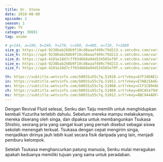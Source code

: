 ```yaml
---
title: Dr. Stone
date: 2010-08-08
episode: 2
season: 1
type: TV
category: 38691
tag: anime

# g=144, a=180, b=240, h=270, c=360, d=480, e=720, f=1080
size_g: https://apd-9238bab268b9f10cd8aaaf499c79d213.v.smtcdns.com/varietyts.tc.qq.com/ARL44A_KDWodgKdvPdRIl5i4Qn9l11kZNYw76Szdrxdg/1Y7D07sJOdOUGr4PP8nSuBZgA859WedgBIxZXJKnM3sj0KGn1xbDEcD15fp0CiKhmtSo5EeFfGdOxAfalvEyUrb8eQkf-Ls77ixre0u-RgFpnX86aOLLXIJmDaOgj99hAj3qYy9XRnphwmyV6B7WFxswURmNl8cr/b0031u55c7q.321007.ts.m3u8
size_h: https://apd-9238bab268b9f10cd8aaaf499c79d213.v.smtcdns.com/varietyts.tc.qq.com/AiCar_itZHziPnWQfpRyCSDZj3w82NmLp0IVszqmAw8s/4vgtyruts56KAf_opmXdHPj9IhW-dtBmCp6AF2aqljYtinJyrw8L6g0suS707F4D3x4zRJLRXsqPDP5sj2YZTXiQyu834WfZsHYfAcSZP9zWCvBWYlQZWCJHWpocE1DjROuXHvA6KcNt-kKwJaRmH9brVEKynFwH/b0031u55c7q.321001.ts.m3u8
size_d: https://apd-4101e18d7cff034668a94d534565e79f.v.smtcdns.com/varietyts.tc.qq.com/AB7NpNWv4MyK5asvRy1wLiKnFL_I_uHr9F2CEr_SrmNc/qN3SysNW8XTaTaPN0Z4ACFSR5N-yiCEWtlmrjMKAmt3YGKvPHT4--unR3pjViavDUJ2AkfskOrTaaEJKbYpkxXPFrc4F1FX1qyMmoK7Ecf62EHZvtK2Epq0YPJAVGwqHbjA4xdDZqaJdeqBZk8CuRdy5Q9llGa-p/b0031u55c7q.321002.ts.m3u8
size_e: https://apd-9238bab268b9f10cd8aaaf499c79d213.v.smtcdns.com/varietyts.tc.qq.com/ADLbbELXK0C_WTA9ym-bO7vvX2WfU2Vr3aUjrRS2WraY/dLSnbOV-jGNIZa3Uc3Cq610aufTMxbIoCCpLwLxe1sRcAfn14d-_sBrbr9-UHxBEPh1vq6A70QIwt5_ET2bQ1JCa8Mr8sPcWStKWqjuZ_eyph2RKp1RF1PmPNL45YWJObyVU8IJT5BhrE3LtlBXgnuV8stfR3it2/b0031u55c7q.321003.ts.m3u8
size_f: https://apd-4101e18d7cff034668a94d534565e79f.v.smtcdns.com/varietyts.tc.qq.com/Amnj3DguS4HsHUrgaCvdyXApyFicSdS6SIbgQ9z_7-uk/P01o6NlYqQHTn4UaU4Nk05FtWPAP611nVkspg0mjfhc7xVNBcmoP0N2vKevyTQ_TdnrEM-r8_URk7o1UbXCOGM2Hme74Qq0J4n4hwMLoJLmz-YmuKwR6MckTTsJY1i1sZTuLx2RoOtMIn_Okq8dPbwGcYEFb9qRf/b0031u55c7q.321004.ts.m3u8

th: https://subtitle.wetvinfo.com/b0031u55c7q.51010.srt?vkey=67F34DAECA9900D2C075AA4E517883003C8A856E2D4CBE8C000120D58BB2D2B6B45448A8A417C8851027A72C92AC995A176AD92D9ED2A31C47908A6F626CCDB81994E37DE8FDDBBA684972E5C5C56FE6C192040BD06F47388C03F357FBE19C13886A1A9D620A4BCF087128D5EF07F8D8
in: https://subtitle.wetvinfo.com/b0031u55c7q.51011.srt?vkey=E7AB15A4E414A654D37CDF83FF4B789D2BA2AC36707BE43719EDA7D0B3527CC78D30953E6238BF48A9FDB1594881D288B00FB443D818437B7172FBC3B52C621A11B747722D197938D2C2982D5303D493E125CB52DAE757D0B1C6974A5504F871CA42954CBD78E5CC88AB98421F67FF50
en: https://subtitle.wetvinfo.com/b0031u55c7q.51008.srt?vkey=CCF1CB946BFDC2FE516FA89A0A2BC68C27E508EAC57644A9DAC4A6145043D5F1B96A0A3743F532E84899DF7F95651BB2A75169D994B91EE1D2CC9F32E56BF1BD14B3B8507CCC34BAD125980E7F6B44A8B957C6A95073206DC1056FCD592ACA13916F63E749AA2B0C4201CD1B2A53854E
ch: https://subtitle.wetvinfo.com/b0031u55c7q.51009.srt?vkey=89CA5479454DA900725C69AA3D29716D792E83D8D4EEB609B77F5507CE2C78F991C824D7D0BF3184165E0A64620FDFA116339B4FA1AA9183415325C2F9A80330B061F3B9220FD936AC92646123288EEA0AE5F000F70FF3E365ABD0265AF0F4F074AF8A2133098393002549428C063810
ms: https://subtitle.wetvinfo.com/b0031u55c7q.51012.srt?vkey=8BC944A8F4EF37C1563CEA7054D9710DD442D06D4B97B6EA9989840BCCE4B478EC1B45BC61F45F84D805368DFB9FFC2C1C3AD8A981010BD316CDA6DA454071CCDECAAF2F94D77D24C47BC57DE71BEECD120FE162E7992C7FC502B556DD362E17EF6E29F3CC0BC9938C60C81D7A3DD611
---
```

Dengan Revival Fluid selesai, Senku dan Taiju memilih untuk menghidupkan kembali Yuzuriha terlebih dahulu. Sebelum mereka mampu melakukannya, mereka diserang oleh singa, dan dipaksa untuk membangunkan Tsukasa Shishio, seorang pria yang sangat kuat yang pernah disebut sebagai siswa sekolah menengah terkuat. Tsukasa dengan cepat mengirim singa, menjadikan dirinya jauh lebih kuat secara fisik daripada yang lain, menjadi pemburu kelompok.

Setelah Tsukasa menghancurkan patung manusia, Senku mulai meragukan apakah keduanya memiliki tujuan yang sama untuk peradaban.
